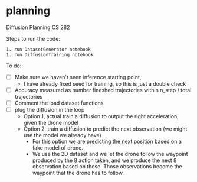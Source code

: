 # planning
Diffusion Planning CS 282


Steps to run the code:

    1. run DatasetGenerator notebook
    1. run DiffusionTraining notebook



To do:
 - [ ] Make sure we haven't seen inference starting point,
   - I have already fixed seed for training, so this is just a double check
 - [ ] Accuracy measured as number fineshed trajectories within n_step / total trajectories
 - [ ] Comment the load dataset functions
 - [ ] plug the diffusion in the loop
   - Option 1, actual train a diffusion to output the right acceleration, given the drone model
   - Option 2, train a diffusion to predict the next observation (we might use the model we already have)
     - For this option we are predicting the next position based on a fake model of drone. 
     - We use the 2D dataset and we let the drone follow the waypoint produced by the 8 action taken, 
and we produce the next 8 observation based on those. Those observations become the waypoint that the drone has to follow.
